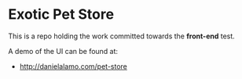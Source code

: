 # Exotic Pet Store

This is a repo holding the work committed towards the **front-end** test.

A demo of the UI can be found at: 
- http://danielalamo.com/pet-store
